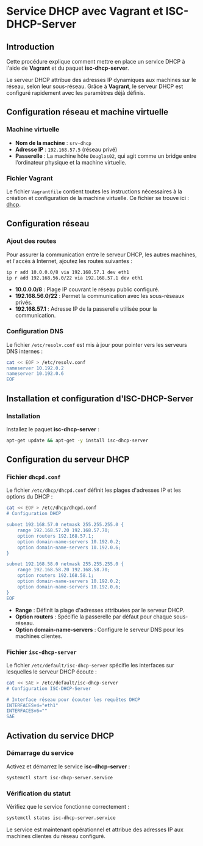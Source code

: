 # Service DHCP avec Vagrant et ISC-DHCP-Server  

## Introduction  

Cette procédure explique comment mettre en place un service DHCP à l'aide de **Vagrant** et du paquet **isc-dhcp-server**.  

Le serveur DHCP attribue des adresses IP dynamiques aux machines sur le réseau, selon leur sous-réseau. Grâce à **Vagrant**, le serveur DHCP est configuré rapidement avec les paramètres déjà définis.  

## Configuration réseau et machine virtuelle  

### Machine virtuelle  

- **Nom de la machine** : `srv-dhcp`  
- **Adresse IP** : `192.168.57.5` (réseau privé)  
- **Passerelle** : La machine hôte `Douglas02`, qui agit comme un bridge entre l’ordinateur physique et la machine virtuelle.  

### Fichier Vagrant  
Le fichier `Vagrantfile` contient toutes les instructions nécessaires à la création et configuration de la machine virtuelle. Ce fichier se trouve ici :  
[dhcp](../../bin/srv-dhcp/Vagrantfile).  

## Configuration réseau  

### Ajout des routes  

Pour assurer la communication entre le serveur DHCP, les autres machines, et l'accès à Internet, ajoutez les routes suivantes :  

```bash
ip r add 10.0.0.0/8 via 192.168.57.1 dev eth1  
ip r add 192.168.56.0/22 via 192.168.57.1 dev eth1  
```  

- **10.0.0.0/8** : Plage IP couvrant le réseau public configuré.  
- **192.168.56.0/22** : Permet la communication avec les sous-réseaux privés.  
- **192.168.57.1** : Adresse IP de la passerelle utilisée pour la communication.  

### Configuration DNS  

Le fichier `/etc/resolv.conf` est mis à jour pour pointer vers les serveurs DNS internes :  

```bash
cat << EOF > /etc/resolv.conf  
nameserver 10.192.0.2  
nameserver 10.192.0.6  
EOF  
```  

## Installation et configuration d'ISC-DHCP-Server  

### Installation  

Installez le paquet **isc-dhcp-server** :  

```bash
apt-get update && apt-get -y install isc-dhcp-server  
```  

## Configuration du serveur DHCP  

### Fichier `dhcpd.conf`  

Le fichier `/etc/dhcp/dhcpd.conf` définit les plages d'adresses IP et les options du DHCP :  

```bash
cat << EOF > /etc/dhcp/dhcpd.conf  
# Configuration DHCP  

subnet 192.168.57.0 netmask 255.255.255.0 {  
    range 192.168.57.20 192.168.57.70;  
    option routers 192.168.57.1;  
    option domain-name-servers 10.192.0.2;
    option domain-name-servers 10.192.0.6;  
}  

subnet 192.168.58.0 netmask 255.255.255.0 {  
    range 192.168.58.20 192.168.58.70;  
    option routers 192.168.58.1;  
    option domain-name-servers 10.192.0.2;
    option domain-name-servers 10.192.0.6;  
}  
EOF  
```  

- **Range** : Définit la plage d'adresses attribuées par le serveur DHCP.  
- **Option routers** : Spécifie la passerelle par défaut pour chaque sous-réseau.  
- **Option domain-name-servers** : Configure le serveur DNS pour les machines clientes.  

### Fichier `isc-dhcp-server`  

Le fichier `/etc/default/isc-dhcp-server` spécifie les interfaces sur lesquelles le serveur DHCP écoute :  

```bash
cat << SAE > /etc/default/isc-dhcp-server  
# Configuration ISC-DHCP-Server  

# Interface réseau pour écouter les requêtes DHCP  
INTERFACESv4="eth1"  
INTERFACESv6=""  
SAE  
```  

## Activation du service DHCP  

### Démarrage du service  

Activez et démarrez le service **isc-dhcp-server** :  

```bash
systemctl start isc-dhcp-server.service  
```  

### Vérification du statut  

Vérifiez que le service fonctionne correctement :  

```bash
systemctl status isc-dhcp-server.service  
```  

Le service est maintenant opérationnel et attribue des adresses IP aux machines clientes du réseau configuré.   